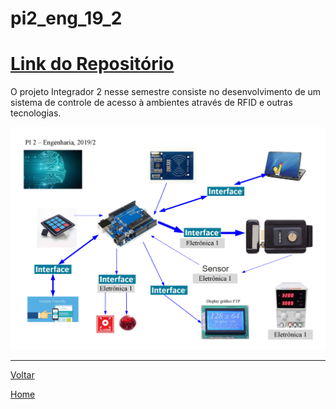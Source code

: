 # pi2\_eng\_19\_2

# [Link do Repositório](https://github.com/LPAE/pi2_eng_19_2)

O projeto Integrador 2 nesse semestre consiste no desenvolvimento de um sistema de controle de acesso à ambientes através de RFID e outras tecnologias.

![Conceito PI2](./img/Desenho_PI_Eng.png)

---
[Voltar](./../)

[Home](https://lpae.github.io/)



